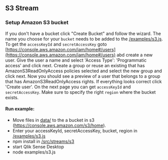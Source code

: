 ## S3 Stream

### Setup Amazon S3 bucket
If you don't have a bucket click "Create Bucket" and follow the wizard. The name you choose for your `bucket` needs to be added to the [/examples/s3.js](/examples/s3.js). To get the `accessKeyId` and `secretAccessKey` goto [https://console.aws.amazon.com/iam/home#/users](https://console.aws.amazon.com/iam/home#/users) abd create a new user. Give the user a name and select 'Access Type': 'Programmatic access' and click next. Create a group or reuse an existing that has AmazonS3ReadOnlyAccess policies selected and select the new group and click next. Now you should see a preview of a user that belongs to a group that has AmazonS3ReadOnlyAccess rights. If everything looks correct click 'Create user'. On the next page you can get `accessKeyId` and `secretAccessKey`. Make sure to specify the right `region` where the bucket exists.

#### Run example:

- Move files in [data/](/data) to the a bucket in s3 (https://console.aws.amazon.com/s3/home).
- Enter your accessKeyId, secretAccessKey, bucket, region in [/examples/s3.js](/examples/s3.js)
- npm install in [/src/streams/s3](/src/streams/s3)
- start Qlik Sense Desktop
- node examples/s3.js 
